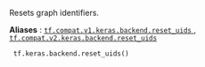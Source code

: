 Resets graph identifiers.

**Aliases** : [ `tf.compat.v1.keras.backend.reset_uids` ](/api_docs/python/tf/keras/backend/reset_uids), [ `tf.compat.v2.keras.backend.reset_uids` ](/api_docs/python/tf/keras/backend/reset_uids)

```
 tf.keras.backend.reset_uids()
 
```

